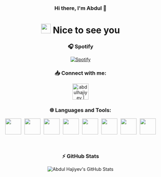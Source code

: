 <div align="center" >

### Hi there, I'm Abdul 👋
<h1><img src="https://emojis.slackmojis.com/emojis/images/1531849430/4246/blob-sunglasses.gif?1531849430" width="30"/> Nice to see you</h1>

### 🎧 Spotify
[![Spotify](https://spotifnow.vercel.app/api/spotify)](https://open.spotify.com/user/7nlznwn7jdekvjkzzkp9m4nsy)

### 📥 Connect with me:
[<img height=50px alt="abdulhajiyev | LinkedIn" src="https://cdn.jsdelivr.net/gh/devicons/devicon/icons/linkedin/linkedin-original.svg" />][linkedin]

### 🌐 Languages and Tools:
<div style="display: flex; justify-content:center; flex-wrap:wrap">
<img style="margin: 0 5px 0 5px" width=50px src="https://cdn.jsdelivr.net/gh/devicons/devicon/icons/html5/html5-original.svg" />

<img style="margin: 0 5px 0 5px" width=50px src="https://cdn.jsdelivr.net/gh/devicons/devicon/icons/css3/css3-original.svg" />

<img style="margin: 0 5px 0 5px" width=50px src="https://cdn.jsdelivr.net/gh/devicons/devicon/icons/javascript/javascript-original.svg" />

<img style="margin: 0 5px 0 5px" width=50px src="https://cdn.jsdelivr.net/gh/devicons/devicon/icons/typescript/typescript-original.svg" />

<img style="margin: 0 5px 0 5px" width=50px src="https://cdn.jsdelivr.net/gh/devicons/devicon/icons/react/react-original.svg" />

<img style="margin: 0 5px 0 5px" width=50px src="https://cdn.jsdelivr.net/gh/devicons/devicon/icons/tailwindcss/tailwindcss-plain.svg" />

<img style="margin: 0 5px 0 5px" width=50px src="https://cdn.jsdelivr.net/gh/devicons/devicon/icons/bootstrap/bootstrap-original.svg" />

<img style="margin: 0 5px 0 5px" width=50px src="https://cdn.jsdelivr.net/gh/devicons/devicon/icons/git/git-original.svg" />
</div>

<br />
<br />

### ⚡ GitHub Stats
![Abdul Hajiyev's GitHub Stats](https://github-readme-stats-hajiyev.vercel.app/api?username=abdulhajiyev&show_icons=true&hide_border=true&theme=dracula)

[instagram]: https://instagram.com/abdulhajiyev
[linkedin]: https://linkedin.com/in/abdulhajiyev
</div>
